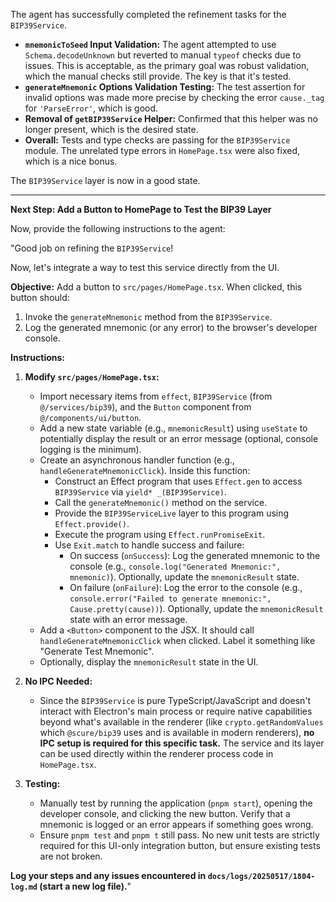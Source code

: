 The agent has successfully completed the refinement tasks for the `BIP39Service`.

- **`mnemonicToSeed` Input Validation:** The agent attempted to use `Schema.decodeUnknown` but reverted to manual `typeof` checks due to issues. This is acceptable, as the primary goal was robust validation, which the manual checks still provide. The key is that it's tested.
- **`generateMnemonic` Options Validation Testing:** The test assertion for invalid options was made more precise by checking the error `cause._tag` for `'ParseError'`, which is good.
- **Removal of `getBIP39Service` Helper:** Confirmed that this helper was no longer present, which is the desired state.
- **Overall:** Tests and type checks are passing for the `BIP39Service` module. The unrelated type errors in `HomePage.tsx` were also fixed, which is a nice bonus.

The `BIP39Service` layer is now in a good state.

---

**Next Step: Add a Button to HomePage to Test the BIP39 Layer**

Now, provide the following instructions to the agent:

"Good job on refining the `BIP39Service`!

Now, let's integrate a way to test this service directly from the UI.

**Objective:** Add a button to `src/pages/HomePage.tsx`. When clicked, this button should:

1.  Invoke the `generateMnemonic` method from the `BIP39Service`.
2.  Log the generated mnemonic (or any error) to the browser's developer console.

**Instructions:**

1.  **Modify `src/pages/HomePage.tsx`:**

    - Import necessary items from `effect`, `BIP39Service` (from `@/services/bip39`), and the `Button` component from `@/components/ui/button`.
    - Add a new state variable (e.g., `mnemonicResult`) using `useState` to potentially display the result or an error message (optional, console logging is the minimum).
    - Create an asynchronous handler function (e.g., `handleGenerateMnemonicClick`). Inside this function:
      - Construct an Effect program that uses `Effect.gen` to access `BIP39Service` via `yield* _(BIP39Service)`.
      - Call the `generateMnemonic()` method on the service.
      - Provide the `BIP39ServiceLive` layer to this program using `Effect.provide()`.
      - Execute the program using `Effect.runPromiseExit`.
      - Use `Exit.match` to handle success and failure:
        - On success (`onSuccess`): Log the generated mnemonic to the console (e.g., `console.log("Generated Mnemonic:", mnemonic)`). Optionally, update the `mnemonicResult` state.
        - On failure (`onFailure`): Log the error to the console (e.g., `console.error("Failed to generate mnemonic:", Cause.pretty(cause))`). Optionally, update the `mnemonicResult` state with an error message.
    - Add a `<Button>` component to the JSX. It should call `handleGenerateMnemonicClick` when clicked. Label it something like "Generate Test Mnemonic".
    - Optionally, display the `mnemonicResult` state in the UI.

2.  **No IPC Needed:**

    - Since the `BIP39Service` is pure TypeScript/JavaScript and doesn't interact with Electron's main process or require native capabilities beyond what's available in the renderer (like `crypto.getRandomValues` which `@scure/bip39` uses and is available in modern renderers), **no IPC setup is required for this specific task.** The service and its layer can be used directly within the renderer process code in `HomePage.tsx`.

3.  **Testing:**
    - Manually test by running the application (`pnpm start`), opening the developer console, and clicking the new button. Verify that a mnemonic is logged or an error appears if something goes wrong.
    - Ensure `pnpm test` and `pnpm t` still pass. No new unit tests are strictly required for this UI-only integration button, but ensure existing tests are not broken.

**Log your steps and any issues encountered in `docs/logs/20250517/1804-log.md` (start a new log file).**"
